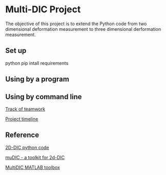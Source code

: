 # Multi-DIC Project
The objective of this project is to extend the Python code from two dimensional deformation measurement to three dimensional derformation measurement.

## Set up
python pip intall requirements

## Using by a program


## Using by command line


[Track of teamwork](https://trello.com/b/eWc2PCcY/multidic)

[Project timeline](https://www.tiki-toki.com/timeline/entry/1476718/MultiDIC/)

## Reference
[2D-DIC python code](https://github.com/texm/PReDIC)

[muDIC - a toolkit for 2d-DIC](https://mudic.readthedocs.io/en/latest/)

[MultiDIC MATLAB toolbox](https://github.com/MultiDIC/MultiDIC)
